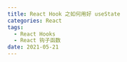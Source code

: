 ```yaml
---
title: React Hook 之如何用好 useState
categories: React
tags:
  - React Hooks
  - React 钩子函数
date: 2021-05-21
---
```


